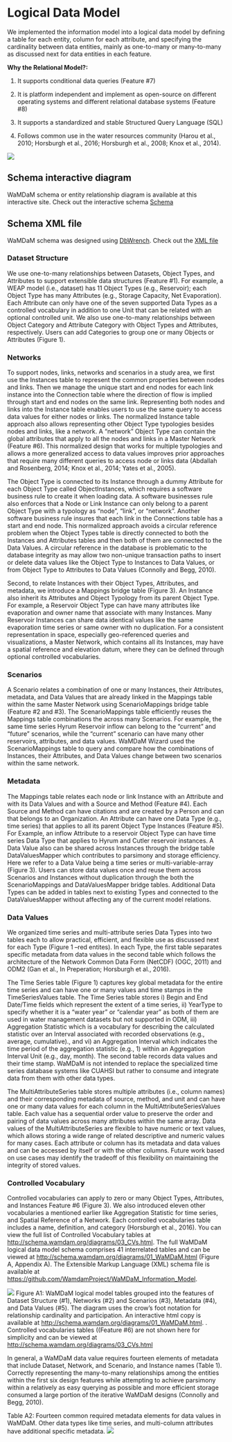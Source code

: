 # Logical Data Model 

We implemented the information model into a logical data model by defining a table for each entity, column for each attribute, and specifying the cardinality between data entities, mainly as one-to-many or many-to-many as discussed next for data entities in each feature. 

**Why the Relational Model?:**   
 
1.	It supports conditional data queries (Feature #7)   

2.	It is platform independent and implement as open-source on different operating systems and different relational database systems (Feature #8)   
 
3.	It supports a standardized and stable Structured Query Language (SQL)  

4.	Follows common use in the water resources community (Harou et al., 2010; Horsburgh et al., 2016; Horsburgh et al., 2008; Knox et al., 2014).    


![](/DesignDocumentation/images/WaMDaM_logical.jpg)


## Schema interactive diagram
WaMDaM schema or entity relationship diagram is available at this interactive site. Check out the interactive schema [Schema](http://schema.wamdam.org/diagrams/01_WaMDaM.html) 

## Schema XML file 
WaMDaM schema was designed using [DbWrench](http://www.dbwrench.com/). Check out the [XML file](https://github.com/WamdamProject/WaMDaM_Information_Model/tree/master/XML_schema)


### Dataset Structure  
We use one-to-many relationships between Datasets, Object Types, and Attributes to support extensible data structures (Feature #1). For example, a WEAP model (i.e., dataset) has 11 Object Types (e.g., Reservoir); each Object Type has many Attributes (e.g., Storage Capacity, Net Evaporation). Each Attribute can only have one of the seven supported Data Types as a controlled vocabulary in addition to one Unit that can be related with an optional controlled unit. We also use one-to-many relationships between Object Category and Attribute Category with Object Types and Attributes, respectively. Users can add Categories to group one or many Objects or Attributes (Figure 1).  
  
### Networks   
To support nodes, links, networks and scenarios in a study area, we first use the Instances table to represent the common properties between nodes and links. Then we manage the unique start and end nodes for each link instance into the Connection table where the direction of flow is implied through start and end nodes on the same link. Representing both nodes and links into the Instance table enables users to use the same query to access data values for either nodes or links. The normalized Instance table approach also allows representing other Object Type typologies besides nodes and links, like a network. A “network” Object Type can contain the global attributes that apply to all the nodes and links in a Master Network (Feature #6). This normalized design that works for multiple typologies and allows a more generalized access to data values improves prior approaches that require many different queries to access node or links data (Abdallah and Rosenberg, 2014; Knox et al., 2014; Yates et al., 2005). 

The Object Type is connected to its Instance through a dummy Attribute for each Object Type called ObjectInstances, which requires a software business rule to create it when loading data. A software businesses rule also enforces that a Node or Link Instance can only belong to a parent Object Type with a typology as “node”, “link”, or “network”. Another software business rule insures that each link in the Connections table has a start and end node. This normalized approach avoids a circular reference problem when the Object Types table is directly connected to both the Instances and Attributes tables and then both of them are connected to the Data Values. A circular reference in the database is problematic to the database integrity as may allow two non-unique transaction paths to insert or delete data values like the Object Type to Instances to Data Values, or from Object Type to Attributes to Data Values  (Connolly and Begg, 2010).

Second, to relate Instances with their Object Types, Attributes, and metadata, we introduce a Mappings bridge table (Figure 3). An Instance also inherit its Attributes and Object Typology from its parent Object Type. For example, a Reservoir Object Type can have many attributes like evaporation and owner name that associate with many Instances. Many Reservoir Instances can share data identical values like the same evaporation time series or same owner with no duplication. For a consistent representation in space, especially geo-referenced queries and visualizations, a Master Network, which contains all its Instances, may have a spatial reference and elevation datum, where they can be defined through optional controlled vocabularies. 
  
### Scenarios   
A Scenario relates a combination of one or many Instances, their Attributes, metadata, and Data Values that are already linked in the Mappings table within the same Master Network using ScenarioMappings bridge table (Feature #2 and #3). The ScenarioMappings table efficiently reuses the Mappings table combinations the across many Scenarios. For example, the same time series Hyrum Reservoir inflow can belong to the “current” and “future” scenarios, while the “current” scenario can have many other reservoirs, attributes, and data values. WaMDaM Wizard used the ScenarioMappings table to query and compare how the combinations of Instances, their Attributes, and Data Values change between two scenarios within the same network. 


### Metadata   
The Mappings table relates each node or link Instance with an Attribute and with its Data Values and with a Source and Method (Feature #4). Each Source and Method can have citations and are created by a Person and can that belongs to an Organization. An Attribute can have one Data Type (e.g., time series) that applies to all its parent Object Type Instances (Feature #5).  For Example, an inflow Attribute to a reservoir Object Type can have time series Data Type that applies to Hyrum and Cutler reservoir instances. A Data Value also can be shared across Instances through the bridge table DataValuesMapper which contributes to parsimony and storage efficiency. Here we refer to a Data Value being a time series or multi-variable-array (Figure 3). Users can store data values once and reuse them across Scenarios and Instances without duplication through the both the ScenarioMappings and DataValuesMapper bridge tables. Additional Data Types can be added in tables next to existing Types and connected to the DataValuesMapper without affecting any of the current model relations. 

### Data Values
We organized time series and multi-attribute series Data Types into two tables each to allow practical, efficient, and flexible use as discussed next for each Type (Figure 1 –red entites). In each Type, the first table separates specific metadata from data values in the second table which follows the architecture of the Network Common Data Form (NetCDF) (OGC, 2011) and ODM2 (Gan et al., In Preperation; Horsburgh et al., 2016).  

The Time Series table (Figure 1) captures key global metadata for the entire time series and can have one or many values and time stamps in the TimeSeriesValues table. The Time Series table stores i) Begin and End Date/Time fields which represent the extent of a time series, ii) YearType to specify whether it is a “water year” or “calendar year” as both of them are used in water management datasets but not supported in ODM, iii) Aggregation Statistic which is a vocabulary for describing the calculated statistic over an Interval associated with recorded observations (e.g., average, cumulative)., and vi) an Aggregation Interval which indicates the time period of the aggregation statistic (e.g., 1) within an Aggregation Interval Unit (e.g., day, month). The second table records data values and their time stamp. WaMDaM is not intended to replace the specialized time series database systems like CUAHSI but rather to consume and integrate data from them with other data types. 

The MultiAttributeSeries table stores multiple attributes (i.e., column names) and their corresponding metadata of source, method, and unit and can have one or many data values for each column in the MultiAttributeSeriesValues table. Each value has a sequential order value to preserve the order and pairing of data values across many attributes within the same array. Data values of the MultiAttributeSeries are flexible to have numeric or text values, which allows storing a wide range of related descriptive and numeric values for many cases. Each attribute or column has its metadata and data values and can be accessed by itself or with the other columns. Future work based on use cases may identify the tradeoff of this flexibility on maintaining the integrity of stored values.

### Controlled Vocabulary
Controlled vocabularies can apply to zero or many Object Types, Attributes, and Instances Feature #6 (Figure 3). We also introduced eleven other vocabularies a mentioned earlier like Aggregation Statistic for time series, and Spatial Reference of a Network. Each controlled vocabularies table includes a name, definition, and category (Horsburgh et al., 2016). You can view the full list of Controlled Vocabulary tables at http://schema.wamdam.org/diagrams/03_CVs.html. The full WaMDaM logical data model schema comprises 41 interrelated tables and can be viewed at http://schema.wamdam.org/diagrams/01_WaMDaM.html (Figure A, Appendix A). The Extensible Markup Language (XML) schema file is available at https://github.com/WamdamProject/WaMDaM_Information_Model. 


![](/DesignDocumentation/images/01_WaMDaM.png)
Figure A1: WaMDaM logical model tables grouped into the features of Dataset Structure (#1), Networks (#2) and Scenarios (#3), Metadata (#4), and Data Values (#5). The diagram uses the crow’s foot notation for relationship cardinality and participation. An interactive html copy is available at http://schema.wamdam.org/diagrams/01_WaMDaM.html. . Controlled vocabularies tables ((Feature #6) are not shown here for simplicity and can be viewed at http://schema.wamdam.org/diagrams/03_CVs.html


In general, a WaMDaM data value requires fourteen elements of metadata that include Dataset, Network, and Scenario, and Instance names (Table 1). Correctly representing the many-to-many relationships among the entities within the first six design features while attempting to achieve parsimony within a relatively as easy querying as possible and more efficient storage consumed a large portion of the iterative WaMDaM designs (Connolly and Begg, 2010). 

Table A2: Fourteen common required metadata elements for data values in WaMDaM. Other data types like time series, and multi-column attributes have additional specific metadata.
![](/DesignDocumentation/images/metadata.png)

